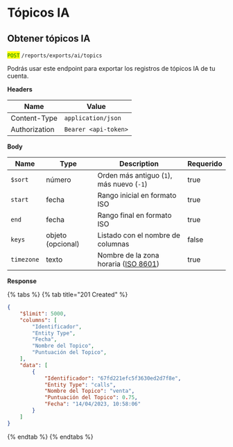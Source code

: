 # Tópicos IA

## Obtener tópicos IA

<mark style="color:green;">`POST`</mark> `/reports/exports/ai/topics`

Podrás usar este endpoint para exportar los registros de tópicos IA de tu cuenta.

**Headers**

| Name          | Value                |
| ------------- | -------------------- |
| Content-Type  | `application/json`   |
| Authorization | `Bearer <api-token>` |

**Body**

<table><thead><tr><th>Name</th><th>Type</th><th>Description</th><th data-type="checkbox">Requerido</th></tr></thead><tbody><tr><td><code>$sort</code></td><td>número</td><td>Orden más antiguo (<code>1</code>), más nuevo (<code>-1</code>)</td><td>true</td></tr><tr><td><code>start</code></td><td>fecha</td><td>Rango inicial en formato ISO</td><td>true</td></tr><tr><td><code>end</code></td><td>fecha</td><td>Rango final en formato ISO</td><td>true</td></tr><tr><td><code>keys</code> </td><td>objeto (opcional)</td><td>Listado con el nombre de columnas</td><td>false</td></tr><tr><td><code>timezone</code></td><td>texto</td><td>Nombre de la zona horaria (<a href="https://en.wikipedia.org/wiki/ISO_8601">ISO 8601</a>)</td><td>true</td></tr></tbody></table>

**Response**

{% tabs %}
{% tab title="201 Created" %}
```json
{
    "$limit": 5000,
    "columns": [
        "Identificador",
        "Entity Type",
        "Fecha",
        "Nombre del Topico",
        "Puntuación del Topico",
    ],
    "data": [
        {
            "Identificador": "67fd221efc5f3630ed2d7f8e",
            "Entity Type": "calls",
            "Nombre del Topico": "venta",
            "Puntuación del Topico": 0.75,
            "Fecha": "14/04/2023, 10:58:06"
        }
    ]
}
```
{% endtab %}
{% endtabs %}
